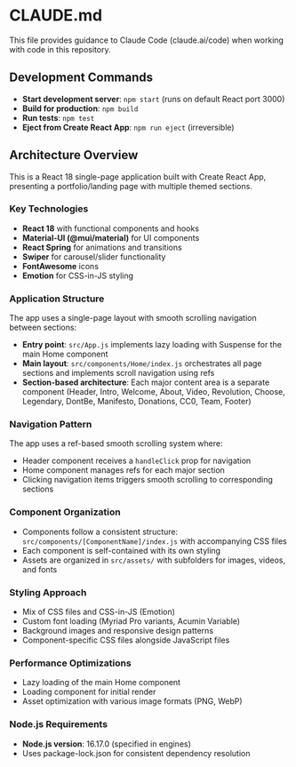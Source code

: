 # CLAUDE.md

This file provides guidance to Claude Code (claude.ai/code) when working with code in this repository.

## Development Commands

- **Start development server**: `npm start` (runs on default React port 3000)
- **Build for production**: `npm build`
- **Run tests**: `npm test`
- **Eject from Create React App**: `npm run eject` (irreversible)

## Architecture Overview

This is a React 18 single-page application built with Create React App, presenting a portfolio/landing page with multiple themed sections.

### Key Technologies
- **React 18** with functional components and hooks
- **Material-UI (@mui/material)** for UI components
- **React Spring** for animations and transitions
- **Swiper** for carousel/slider functionality
- **FontAwesome** icons
- **Emotion** for CSS-in-JS styling

### Application Structure

The app uses a single-page layout with smooth scrolling navigation between sections:

- **Entry point**: `src/App.js` implements lazy loading with Suspense for the main Home component
- **Main layout**: `src/components/Home/index.js` orchestrates all page sections and implements scroll navigation using refs
- **Section-based architecture**: Each major content area is a separate component (Header, Intro, Welcome, About, Video, Revolution, Choose, Legendary, DontBe, Manifesto, Donations, CC0, Team, Footer)

### Navigation Pattern
The app uses a ref-based smooth scrolling system where:
- Header component receives a `handleClick` prop for navigation
- Home component manages refs for each major section
- Clicking navigation items triggers smooth scrolling to corresponding sections

### Component Organization
- Components follow a consistent structure: `src/components/[ComponentName]/index.js` with accompanying CSS files
- Each component is self-contained with its own styling
- Assets are organized in `src/assets/` with subfolders for images, videos, and fonts

### Styling Approach
- Mix of CSS files and CSS-in-JS (Emotion)
- Custom font loading (Myriad Pro variants, Acumin Variable)
- Background images and responsive design patterns
- Component-specific CSS files alongside JavaScript files

### Performance Optimizations
- Lazy loading of the main Home component
- Loading component for initial render
- Asset optimization with various image formats (PNG, WebP)

### Node.js Requirements
- **Node.js version**: 16.17.0 (specified in engines)
- Uses package-lock.json for consistent dependency resolution